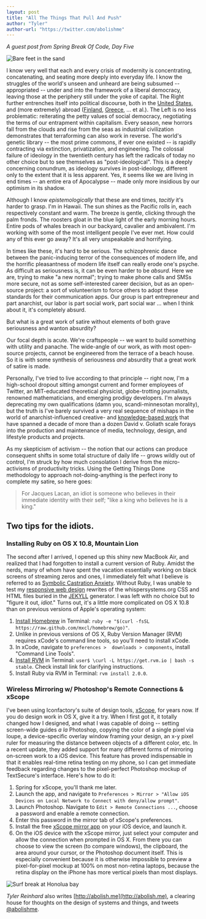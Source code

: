 ```yaml
---
layout: post
title: "All The Things That Pull And Push"
author: "Tyler"
author-url: "https://twitter.com/abolishme"
---
```


*A guest post from Spring Break Of Code, Day Five*

<img src="/blog/images/feet.png" class="nice" alt="Bare feet in the sand" />

I know very well that each and every crisis of modernity is concentrating, concatenating, and seating more deeply into 
everyday life. I know the struggles of the world's unseen and unheard are being subsumed -- appropriated -- under and 
into the framework of a liberal democracy, leaving those at the periphery still under the yoke of capital. The Right further 
entrenches itself into political discourse, both in the [United States](http://www.alecexposed.org/), and (more extremely) 
abroad ([Finland](http://yle.fi/uutiset/book_racism_becoming_more_acceptable_in_finland/6360055), 
[Greece](http://www.economist.com/blogs/charlemagne/2013/03/greek-politics), ... et al.). The Left is no less problematic: 
reiterating the petty values of social democracy, negotiating the terms of our entrapment within capitalism. Every season, 
new horrors fall from the clouds and rise from the seas as industrial civilization demonstrates that terraforming can also 
work in reverse. The world's genetic library -- the most prime commons, if ever one existed -- is rapidly contracting via 
extinction, privatization, and engineering. The colossal failure of ideology in the twentieth century has left the radicals 
of today no other choice but to see themselves as "post-ideological". This is a deeply concerning conundrum, as ideology 
survives in post-ideology, different only to the extent that it is less apparent. Yes, it seems like we are living in end 
times -- an entire era of Apocalypse -- made only more insidious by our optimism in its shadow.

<!--more-->

Although I know *epistemologically* that these are end times, *tacitly* it's harder to grasp. I'm in Hawaii. The sun shines 
as the Pacific rolls in, each respectively constant and warm. The breeze is gentle, clicking through the palm fronds. The 
roosters gloat in the blue light of the early morning hours. Entire pods of whales breach in our backyard, cavalier and 
ambivalent. I'm working with some of the most intelligent people I've ever met. How could any of this ever go away? It's 
all very unspeakable and horrifying.

In times like these, it's hard to be serious. The schizophrenic dance between the panic-inducing terror of the consequences 
of modern life, and the horrific pleasantness of modern life itself can really erode one's psyche. As difficult as seriousness 
is, it can be even harder to be *absurd*. Here we are, trying to make "a new normal"; trying to make phone calls and SMSs 
more secure, not as some self-interested career decision, but as an open-source project: a sort of volunteerism to force 
others to adopt these standards for their communication apps. Our group is part entrepreneur and part anarchist, our labor 
is part social work, part social war ... when I think about it, it's completely absurd. 

But what is a great work of satire without elements of both grave seriousness and wanton absurdity? 

Our focal depth is acute. We're craftspeople -- we want to build something with utility and panache. The wide-angle of our 
work, as with most open-source projects, cannot be engineered from the terrace of a beach house. So it is with some synthesis 
of seriousness *and* absurdity that a great work of satire is made. 

Personally, I've tried to live according to that principle -- right now, I'm a high-school dropout sitting amongst current 
and former employees of Twitter, an MIT-educated theoretical physicist, globe-trotting journalists, renowned mathematicians, 
and emerging prodigy developers. I'm always deprecating my own qualifications (damn you, scandi-minnesotan morality), but the 
truth is I've barely survived a very real sequence of mishaps in the world of anarchist-influenced creative- and 
[knowledge-based work](http://en.wikipedia.org/wiki/Knowledge_worker) that have spanned a decade of more than a dozen 
David v. Goliath scale forays into the production and maintenance of media, technology, design, and lifestyle products 
and projects. 

As my skepticism of activism -- the notion that our actions can produce consequent shifts in some total structure of daily 
life -- grows wildly out of control, I'm struck by how much consolation I derive from the micro-activisms of productivity 
tricks. Using the Getting Things Done methodology to approach not-doing-anything is the perfect irony to complete my satire, 
so here goes:

> For Jacques Lacan, an idiot is someone who believes in their immediate identity with their self; "like a king who believes he is a king."

## Two tips for the idiots.

### Installing Ruby on OS X 10.8, Mountain Lion

The second after I arrived, I opened up this shiny new MacBook Air, and realized that I had forgotten to install a current 
version of Ruby. Amidst the nerds, many of whom have spent the vacation essentially working on black screens of streaming 
zeros and ones, I immediately felt what I believe is referred to as 
[Symbolic Castration Anxiety](http://en.wikipedia.org/wiki/Castration_complex). Without Ruby, I was unable to test my 
[responsive web design](http://mediaqueri.es/) rewrites of the whispersystems.org CSS and HTML files buried in the 
[JEKYLL](http://jekyllrb.com/) generator. I was left with no choice but to "figure it out, *idiot*." Turns out, it's a 
little more complicated on OS X 10.8 than on previous versions of Apple's operating system: 

1. [Install Homebrew](http://mxcl.github.com/homebrew/) in Terminal: `ruby -e "$(curl -fsSL https://raw.github.com/mxcl/homebrew/go)"`.
2. Unlike in previous versions of OS X, Ruby Version Manager (RVM) requires xCode's command line tools, so you'll need to install xCode.
3. In xCode, navigate to `preferences >  downloads > components`, install "Command Line Tools".
4. [Install RVM](https://rvm.io/rvm/install/) in Terminal: `user$ \curl -L https://get.rvm.io | bash -s stable`. Check install link for clarifying instructions.
5. Install Ruby via RVM in Terminal: `rvm install 2.0.0`.

### Wireless Mirroring w/ Photoshop's Remote Connections & xScope

I've been using Iconfactory's suite of design tools, [xScope](http://xscopeapp.com/), for years now. If you do design work 
in OS X, give it a try. When I first got it, it totally changed how I designed, and what I was capable of doing -- setting 
screen-wide guides *a la* Photoshop, copying the color of a single pixel via loupe, a device-specific overlay window framing 
your design, an x-y pixel ruler for measuring the distance between objects of a different color, etc. In a recent update, 
they added support for many different forms of mirroring on-screen work to a iOS device. This feature has proved indispensable 
in that it enables real-time retina testing on my phone, so I can get immediate feedback regarding changes to the pixel-perfect 
Photoshop mockup of TextSecure's interface. Here's how to do it:

1. Spring for xScope, you'll thank me later.
2. Launch the app, and navigate to `Preferences > Mirror > "Allow iOS Devices on Local Network to Connect with deny/allow prompt"`.
3. Launch Photoshop. Navigate to `Edit > Remote Connections ...`, choose a password and enable a remote connection.
5. Enter this password in the mirror tab of xScope's preferences.
6. Install the free [xScope mirror app](https://itunes.apple.com/app/xscope-mirror/id488819289) on your iOS device, and launch it. 
7. On the iOS device with the xScope mirror, just select your computer and allow the connection when prompted in OS X. From there you can choose to view the screen (to compare windows), the clipboard, the area around your cursor, or the Photoshop document itself. This is especially convenient because it is otherwise impossible to preview a pixel-for-pixel mockup at 100% on most non-retina laptops, because the retina display on the iPhone has more vertical pixels than most displays.

<img src="/blog/images/waves.png" class="nice" alt="Surf break at Honolua bay" />

*Tyler Reinhard* also writes [http://abolish.me](http://abolish.me), a clearing house for thoughts on the design of systems and things, and 
tweets [@abolishme](https://twitter.com/abolishme).
